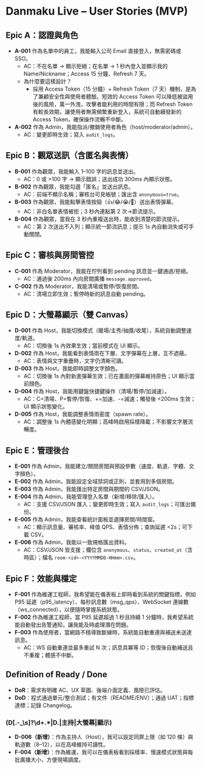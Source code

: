 # Danmaku Live – User Stories (MVP)

## Epic A：認證與角色
- **A-001** 作為名單中的員工，我能輸入公司 Email 直接登入，無需密碼或 SSO。
  - AC：不在名單 → 顯示拒絕；在名單 → 1 秒內登入並顯示我的 Name/Nickname；Access 15 分鐘、Refresh 7 天。
  - 為什麼要這樣設計？  
    - 採用 Access Token（15 分鐘）+ Refresh Token（7 天）機制，是為了兼顧安全性與使用者體驗。短效的 Access Token 可以降低被盜用後的風險，萬一外洩，攻擊者能利用的時間有限；而 Refresh Token 有較長效期，讓使用者無需頻繁重新登入，系統可自動續發新的 Access Token，確保操作流暢不中斷。
- **A-002** 作為 Admin，我能指派/撤銷使用者角色（host/moderator/admin）。
  - AC：變更即時生效；寫入 `audit_logs`。

## Epic B：觀眾送訊（含匿名與表情）
- **B-001** 作為觀眾，我能輸入 1–100 字的訊息並送出。
  - AC：0 或 >100 字 → 顯示錯誤；送出成功 300ms 內顯示狀態。
- **B-002** 作為觀眾，我能勾選「匿名」並送出訊息。
  - AC：前端不顯示名稱；審核台可見帳號；匯出含 `anonymous=true`。
- **B-003** 作為觀眾，我能點擊表情按鈕（👍/😂/😭/🎉）送出表情彈幕。
  - AC：非白名單表情被拒；3 秒內連點第 2 次→節流提示。
 - **B-004** 作為觀眾，當我在 3 秒內重複送出時，能收到清楚的節流提示。
   - AC：第 2 次送出不入列；顯示統一節流訊息；提示 1s 內自動消失或可手動關閉。

## Epic C：審核與房間管控
- **C-001** 作為 Moderator，我能在佇列看到 pending 訊息並一鍵通過/拒絕。
  - AC：通過後 200ms 內向房間廣播 `message.approved`。
- **C-002** 作為 Moderator，我能清場或暫停/恢復房間。
  - AC：清場立即生效；暫停時新的訊息自動 pending。

## Epic D：大螢幕顯示（雙 Canvas）
- **D-001** 作為 Host，我能切換模式（暖場/主秀/抽獎/收尾），系統自動調整速度/軌道。
  - AC：切換後 1s 內效果生效；當前模式在 UI 顯示。
- **D-002** 作為 Host，我能看到表情雨在下層、文字彈幕在上層，互不遮蔽。
  - AC：表情與文字重疊時，文字仍清晰可讀。
 - **D-003** 作為 Host，我能即時調整文字顏色。
   - AC：切換後 1s 內對新進彈幕生效；已在畫面的彈幕維持原色；UI 顯示當前顏色。
 - **D-004** 作為 Host，我能用鍵盤快捷鍵操作（清場/暫停/加減速）。
   - AC：C=清場、P=暫停/恢復、+=加速、-=減速；觸發後 <200ms 生效；UI 顯示狀態變化。
 - **D-005** 作為 Host，我能調整表情雨密度（spawn rate）。
   - AC：調整後 1s 內體感變化明顯；高峰時啟用採樣降載；不影響文字層流暢度。

## Epic E：管理後台
- **E-001** 作為 Admin，我能建立/關閉房間與預設參數（速度、軌道、字體、文字顏色）。
- **E-002** 作為 Admin，我能設定全域禁詞或正則，並套用到多個房間。
- **E-003** 作為 Admin，我能匯出特定房間與期間的 CSV/JSON。
 - **E-004** 作為 Admin，我能管理登入名單（新增/移除/匯入）。
   - AC：支援 CSV/JSON 匯入；變更即時生效；寫入 `audit_logs`；可匯出備份。
 - **E-005** 作為 Admin，我能查看統計面板並選擇房間/時間窗。
   - AC：顯示訊息量、審核率、峰值 QPS、表情分佈；查詢延遲 <2s；可下載 CSV。
 - **E-006** 作為 Admin，我能以一致規格匯出資料。
   - AC：CSV/JSON 皆支援；欄位含 `anonymous`、`status`、`created_at`（含時區）；檔名 `room-<id>-<YYYYMMDD-HHmm>.csv`。

## Epic F：效能與穩定
- **F-001** 作為維運工程師，我希望能在儀表板上即時看到系統的關鍵指標，例如 P95 延遲（p95_latency）、每秒訊息數（msg_qps）、WebSocket 連線數（ws_connected），以便隨時掌握系統狀態。
- **F-002** 作為維運工程師，當 P95 延遲超過 1 秒且持續 1 分鐘時，我希望系統能自動發出告警通知，讓我能及時處理潛在問題。
 - **F-003** 作為使用者，當網路不穩導致斷線時，系統能自動重連與補送未送達訊息。
   - AC：WS 自動重連並最多重試 N 次；訊息具冪等 ID；恢復後自動補送且不重複；體感不中斷。

## Definition of Ready / Done
- **DoR**：需求有明確 AC、UX 草圖、後端介面定義、風險已評估。
- **DoD**：程式通過單元/整合測試；有文件（README/ENV）；通過 UAT；指標達標；記錄 Changelog。

### (D[\.\-_\s]?\d+.*|D\.|主持|大螢幕|顯示)
- **D-006（新增）**：作為主持人（Host），我可以設定同屏上限（如 120 條）與軌道數（8–12），以在高峰維持可讀性。  
- **F-004（新增）**：作為維運，我可以在儀表板看到採樣率、慢速模式狀態與每批廣播大小，方便現場調度。
